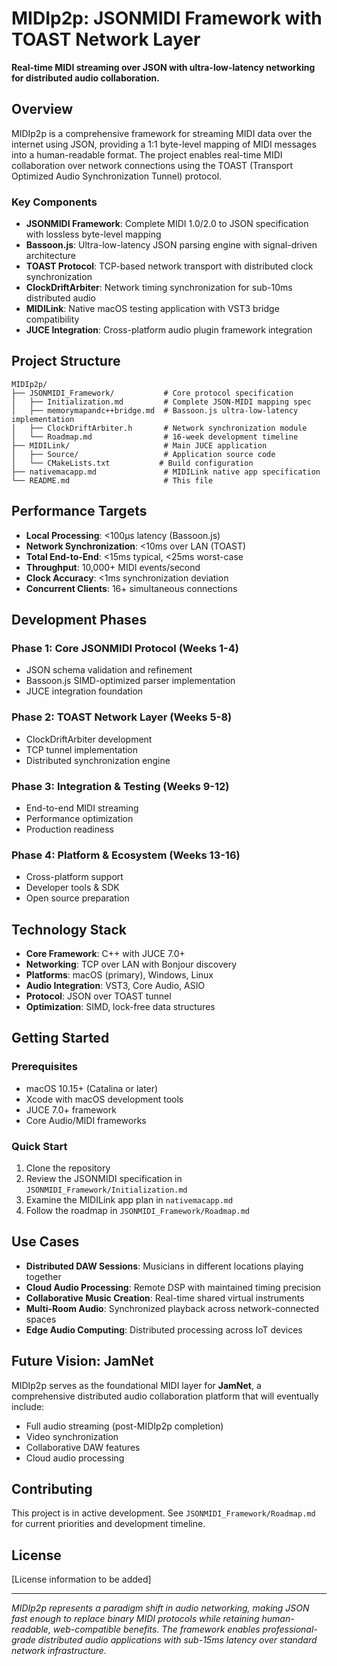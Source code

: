 # MIDIp2p: JSONMIDI Framework with TOAST Network Layer

**Real-time MIDI streaming over JSON with ultra-low-latency networking for distributed audio collaboration.**

## Overview

MIDIp2p is a comprehensive framework for streaming MIDI data over the internet using JSON, providing a 1:1 byte-level mapping of MIDI messages into a human-readable format. The project enables real-time MIDI collaboration over network connections using the TOAST (Transport Optimized Audio Synchronization Tunnel) protocol.

### Key Components

- **JSONMIDI Framework**: Complete MIDI 1.0/2.0 to JSON specification with lossless byte-level mapping
- **Bassoon.js**: Ultra-low-latency JSON parsing engine with signal-driven architecture
- **TOAST Protocol**: TCP-based network transport with distributed clock synchronization  
- **ClockDriftArbiter**: Network timing synchronization for sub-10ms distributed audio
- **MIDILink**: Native macOS testing application with VST3 bridge compatibility
- **JUCE Integration**: Cross-platform audio plugin framework integration

## Project Structure

```
MIDIp2p/
├── JSONMIDI_Framework/           # Core protocol specification
│   ├── Initialization.md         # Complete JSON-MIDI mapping spec
│   ├── memorymapandc++bridge.md  # Bassoon.js ultra-low-latency implementation
│   ├── ClockDriftArbiter.h       # Network synchronization module
│   └── Roadmap.md                # 16-week development timeline
├── MIDILink/                     # Main JUCE application
│   ├── Source/                   # Application source code
│   └── CMakeLists.txt           # Build configuration
├── nativemacapp.md               # MIDILink native app specification
└── README.md                     # This file
```

## Performance Targets

- **Local Processing**: <100μs latency (Bassoon.js)
- **Network Synchronization**: <10ms over LAN (TOAST)
- **Total End-to-End**: <15ms typical, <25ms worst-case
- **Throughput**: 10,000+ MIDI events/second
- **Clock Accuracy**: <1ms synchronization deviation
- **Concurrent Clients**: 16+ simultaneous connections

## Development Phases

### Phase 1: Core JSONMIDI Protocol (Weeks 1-4)
- JSON schema validation and refinement
- Bassoon.js SIMD-optimized parser implementation
- JUCE integration foundation

### Phase 2: TOAST Network Layer (Weeks 5-8)
- ClockDriftArbiter development
- TCP tunnel implementation  
- Distributed synchronization engine

### Phase 3: Integration & Testing (Weeks 9-12)
- End-to-end MIDI streaming
- Performance optimization
- Production readiness

### Phase 4: Platform & Ecosystem (Weeks 13-16)
- Cross-platform support
- Developer tools & SDK
- Open source preparation

## Technology Stack

- **Core Framework**: C++ with JUCE 7.0+
- **Networking**: TCP over LAN with Bonjour discovery
- **Platforms**: macOS (primary), Windows, Linux
- **Audio Integration**: VST3, Core Audio, ASIO
- **Protocol**: JSON over TOAST tunnel
- **Optimization**: SIMD, lock-free data structures

## Getting Started

### Prerequisites
- macOS 10.15+ (Catalina or later)
- Xcode with macOS development tools
- JUCE 7.0+ framework
- Core Audio/MIDI frameworks

### Quick Start
1. Clone the repository
2. Review the JSONMIDI specification in `JSONMIDI_Framework/Initialization.md`
3. Examine the MIDILink app plan in `nativemacapp.md`
4. Follow the roadmap in `JSONMIDI_Framework/Roadmap.md`

## Use Cases

- **Distributed DAW Sessions**: Musicians in different locations playing together
- **Cloud Audio Processing**: Remote DSP with maintained timing precision
- **Collaborative Music Creation**: Real-time shared virtual instruments
- **Multi-Room Audio**: Synchronized playback across network-connected spaces
- **Edge Audio Computing**: Distributed processing across IoT devices

## Future Vision: JamNet

MIDIp2p serves as the foundational MIDI layer for **JamNet**, a comprehensive distributed audio collaboration platform that will eventually include:

- Full audio streaming (post-MIDIp2p completion)
- Video synchronization
- Collaborative DAW features
- Cloud audio processing

## Contributing

This project is in active development. See `JSONMIDI_Framework/Roadmap.md` for current priorities and development timeline.

## License

[License information to be added]

---

*MIDIp2p represents a paradigm shift in audio networking, making JSON fast enough to replace binary MIDI protocols while retaining human-readable, web-compatible benefits. The framework enables professional-grade distributed audio applications with sub-15ms latency over standard network infrastructure.*
